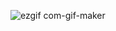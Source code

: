 
![ezgif com-gif-maker](https://user-images.githubusercontent.com/63305945/95097632-554d4100-074b-11eb-8264-d9922ae5253b.gif)

